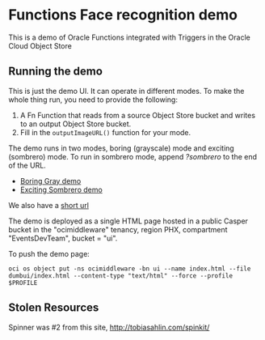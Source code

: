 # Functions Face recognition demo

This is a demo of Oracle Functions integrated with Triggers in the Oracle Cloud Object Store 

## Running the demo 

This is just the demo UI. It can operate in different modes. To make the whole
thing run, you need to provide the following:

1. A Fn Function that reads from a source Object Store bucket and writes to an output Object Store bucket.
2. Fill in the `outputImageURL()` function for your mode.

The demo runs in two modes, boring (grayscale) mode and exciting (sombrero)
mode. To run in sombrero mode, append *?sombrero* to the end of the URL.

- [Boring Gray demo](https://objectstorage.us-phoenix-1.oraclecloud.com/n/ocimiddleware/b/ui/o/index.html)
- [Exciting Sombrero demo](https://objectstorage.us-phoenix-1.oraclecloud.com/n/ocimiddleware/b/ui/o/index.html?sombrero)

We also have a [short url](http://bit.ly/openworld-cloud-events-function)

The demo is deployed as a single HTML page hosted in a public Casper bucket in
the "ocimiddleware" tenancy, region PHX, compartment "EventsDevTeam", bucket =
"ui".

To push the demo page:

    oci os object put -ns ocimiddleware -bn ui --name index.html --file dumbui/index.html --content-type "text/html" --force --profile $PROFILE

## Stolen Resources

Spinner was #2 from this site, http://tobiasahlin.com/spinkit/
